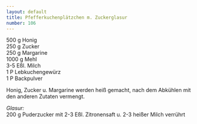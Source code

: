 ```yaml
---
layout: default
title: Pfefferkuchenplätzchen m. Zuckerglasur
number: 106
---
```


500 g Honig  
250 g Zucker  
250 g Margarine  
1000 g Mehl  
3-5 Eßl. Milch  
1 P Lebkuchengewürz  
1 P Backpulver  

Honig, Zucker u. Margarine werden heiß gemacht, nach dem Abkühlen mit den anderen Zutaten vermengt.

*Glasur:*  
200 g Puderzucker mit 2-3 Eßl. Zitronensaft u. 2-3 heißer Milch verrührt
